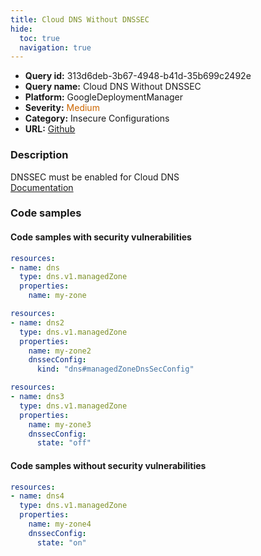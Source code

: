 ```yaml
---
title: Cloud DNS Without DNSSEC
hide:
  toc: true
  navigation: true
---
```


<style>
  .highlight .hll {
    background-color: #ff171742;
  }
  .md-content {
    max-width: 1100px;
    margin: 0 auto;
  }
</style>

-   **Query id:** 313d6deb-3b67-4948-b41d-35b699c2492e
-   **Query name:** Cloud DNS Without DNSSEC
-   **Platform:** GoogleDeploymentManager
-   **Severity:** <span style="color:#C60">Medium</span>
-   **Category:** Insecure Configurations
-   **URL:** [Github](https://github.com/Checkmarx/kics/tree/master/assets/queries/googleDeploymentManager/gcp/cloud_dns_without_dnnsec)

### Description
DNSSEC must be enabled for Cloud DNS<br>
[Documentation](https://cloud.google.com/dns/docs/reference/v1/managedZones)

### Code samples
#### Code samples with security vulnerabilities
```yaml title="Postitive test num. 1 - yaml file" hl_lines="4"
resources:
- name: dns
  type: dns.v1.managedZone
  properties:
    name: my-zone

```
```yaml title="Postitive test num. 2 - yaml file" hl_lines="6"
resources:
- name: dns2
  type: dns.v1.managedZone
  properties:
    name: my-zone2
    dnssecConfig:
      kind: "dns#managedZoneDnsSecConfig"

```
```yaml title="Postitive test num. 3 - yaml file" hl_lines="7"
resources:
- name: dns3
  type: dns.v1.managedZone
  properties:
    name: my-zone3
    dnssecConfig:
      state: "off"

```


#### Code samples without security vulnerabilities
```yaml title="Negative test num. 1 - yaml file"
resources:
- name: dns4
  type: dns.v1.managedZone
  properties:
    name: my-zone4
    dnssecConfig:
      state: "on"

```
